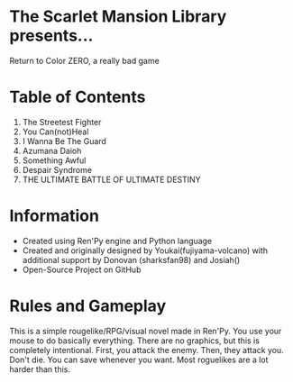 The Scarlet Mansion Library presents...
=======================
Return to Color ZERO, a really bad game


Table of Contents
=================

1. The Streetest Fighter 
2. You Can(not)Heal
3. I Wanna Be The Guard 
4. Azumana Daioh
5. Something Awful
6. Despair Syndrome
7. THE ULTIMATE BATTLE OF ULTIMATE DESTINY

Information
===========

- Created using Ren'Py engine and Python language
- Created and originally designed by Youkai(fujiyama-volcano) with additional support by Donovan (sharksfan98) and Josiah()
- Open-Source Project on GitHub

Rules and Gameplay
=================
This is a simple rougelike/RPG/visual novel made in Ren'Py.
You use your mouse to do basically everything.
There are no graphics, but this is completely intentional.
First, you attack the enemy. Then, they attack you.
Don't die. 
You can save whenever you want.
Most roguelikes are a lot harder than this.

